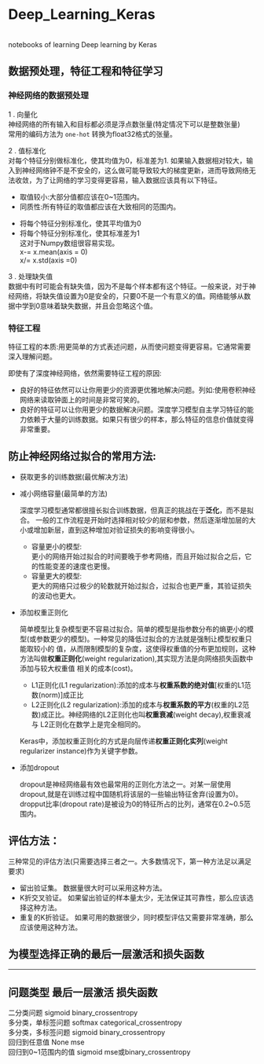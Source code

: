 # Deep_Learning_Keras
<br>notebooks of learning Deep learning by Keras


## 数据预处理，特征工程和特征学习
### 神经网络的数据预处理

1 . 向量化  
神经网络的所有输入和目标都必须是浮点数张量(特定情况下可以是整数张量)  
常用的编码方法为 `one-hot` 转换为float32格式的张量。  

2 . 值标准化  
对每个特征分别做标准化，使其均值为0，标准差为1.
如果输入数据相对较大，输入到神经网络钟不是不安全的，这么做可能导致较大的梯度更新，进而导致网络无法收敛，为了让网络的学习变得更容易，输入数据应该具有以下特征。
 * 取值较小:大部分值都应该在0~1范围内。  
 * 同质性:所有特征的取值都应该在大致相同的范围内。  
  - 将每个特征分别标准化，使其平均值为0
  - 将每个特征分别标准化，使其标准差为1  
  这对于Numpy数组很容易实现。  
  x-= x.mean(axis = 0)  
  x/= x.std(axis =0) 

3 . 处理缺失值  
数据中有时可能会有缺失值，因为不是每个样本都有这个特征。一般来说，对于神经网络，将缺失值设置为0是安全的，只要0不是一个有意义的值。网络能够从数据中学到0意味着缺失数据，并且会忽略这个值。  

### 特征工程

特征工程的本质:用更简单的方式表述问题，从而使问题变得更容易。它通常需要深入理解问题。

即使有了深度神经网络，依然需要特征工程的原因:
* 良好的特征依然可以让你用更少的资源更优雅地解决问题。列如:使用卷积神经网络来读取钟面上的时间是非常可笑的。
* 良好的特征可以让你用更少的数据解决问题。深度学习模型自主学习特征的能力依赖于大量的训练数据。如果只有很少的样本，那么特征的信息价值就变得非常重要。

## 防止神经网络过拟合的常用方法:
* 获取更多的训练数据(最优解决方法)

* 减小网络容量(最简单的方法)  

  深度学习模型通常都很擅长拟合训练数据，但真正的挑战在于**泛化**，而不是拟合。 
  一般的工作流程是开始时选择相对较少的层和参数，然后逐渐增加层的大小或增加新层，直到这种增加对验证损失的影响变得很小。  
  - 容量更小的模型:  
    更小的网络开始过拟合的时间要晚于参考网络，而且开始过拟合之后，它的性能变差的速度也更慢。
  - 容量更大的模型:   
    更大的网络只过极少的轮数就开始过拟合，过拟合也更严重，其验证损失的波动也更大。  
    
* 添加权重正则化  

  简单模型比复杂模型更不容易过拟合。简单的模型是指参数分布的熵更小的模型(或参数更少的模型)。一种常见的降低过拟合的方法就是强制让模型权重只能取较小的     值，从而限制模型的复杂度，这使得权重值的分布更加规则，这种方法叫做**权重正则化**(weight regularization),其实现方法是向网络损失函数中添加与较大权重值   相关的成本(cost)。  
  
  - L1正则化(L1 regularization):添加的成本与**权重系数的绝对值**[权重的L1范数(norm)]成正比
  - L2正则化(L2 regularization):添加的成本与**权重系数的平方**(权重的L2范数)成正比。神经网络的L2正则化也叫**权重衰减**(weight decay),权重衰减与     L2正则化在数学上是完全相同的。  
  
  Keras中，添加权重正则化的方式是向层传递**权重正则化实列**(weight regularizer instance)作为关键字参数。  
  
* 添加dropout

  dropout是神经网络最有效也最常用的正则化方法之一。对某一层使用dropout,就是在训练过程中国随机将该层的一些输出特征舍弃(设置为0)。  
  dropput比率(dropout rate)是被设为0的特征所占的比列，通常在0.2~0.5范围内。
  
## 评估方法：  
三种常见的评估方法(只需要选择三者之一。大多数情况下，第一种方法足以满足要求)

* 留出验证集。 数据量很大时可以采用这种方法。  
* K折交叉验证。 如果留出验证的样本量太少，无法保证其可靠性，那么应该选择这种方法。  
* 重复的K折验证。 如果可用的数据很少，同时模型评估又需要非常准确，那么应该使用这种方法。  

## 为模型选择正确的最后一层激活和损失函数
--------------------------------------------------------------------
 **问题类型              最后一层激活              损失函数**  
--------------------------------------------------------------------
 二分类问题              sigmoid                   binary_crossentropy  
 多分类，单标签问题       softmax                   categorical_crossentropy  
 多分类，多标签问题       sigmoid                   binary_crossentropy  
 回归到任意值             None                      mse  
 回归到0~1范围内的值      sigmoid                   mse或binary_crossentropy

 
 


